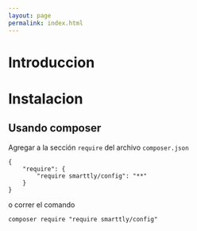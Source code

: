 ```yaml
---
layout: page
permalink: index.html
---
```


# Introduccion

# Instalacion

## Usando composer

Agregar a la sección `require` del archivo `composer.json`

```
{
    "require": {
        "require smarttly/config": "**"
    }
}
```

o correr el comando

```
composer require "require smarttly/config"
```
